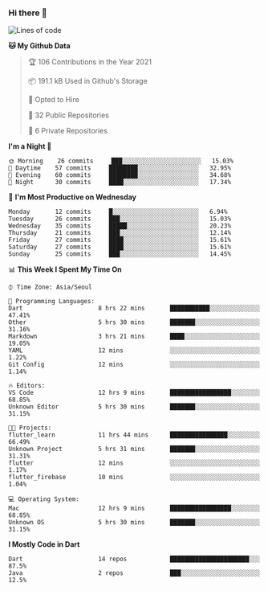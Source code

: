 ### Hi there 👋

<!--
**ska2519/ska2519** is a ✨ _special_ ✨ repository because its `README.md` (this file) appears on your GitHub profile.

Here are some ideas to get you started:

- 🔭 I’m currently working on ...
- 🌱 I’m currently learning ...
- 👯 I’m looking to collaborate on ...
- 🤔 I’m looking for help with ...
- 💬 Ask me about ...
- 📫 How to reach me: ...
- 😄 Pronouns: ...
- ⚡ Fun fact: ...
-->

<!--START_SECTION:waka-->
![Lines of code](https://img.shields.io/badge/From%20Hello%20World%20I%27ve%20Written-134411%20lines%20of%20code-blue)

**🐱 My Github Data** 

> 🏆 106 Contributions in the Year 2021
 > 
> 📦 191.1 kB Used in Github's Storage 
 > 
> 💼 Opted to Hire
 > 
> 📜 32 Public Repositories 
 > 
> 🔑 6 Private Repositories  
 > 
**I'm a Night 🦉** 

```text
🌞 Morning    26 commits     ███░░░░░░░░░░░░░░░░░░░░░░   15.03% 
🌆 Daytime    57 commits     ████████░░░░░░░░░░░░░░░░░   32.95% 
🌃 Evening    60 commits     ████████░░░░░░░░░░░░░░░░░   34.68% 
🌙 Night      30 commits     ████░░░░░░░░░░░░░░░░░░░░░   17.34%

```
📅 **I'm Most Productive on Wednesday** 

```text
Monday       12 commits     █░░░░░░░░░░░░░░░░░░░░░░░░   6.94% 
Tuesday      26 commits     ███░░░░░░░░░░░░░░░░░░░░░░   15.03% 
Wednesday    35 commits     █████░░░░░░░░░░░░░░░░░░░░   20.23% 
Thursday     21 commits     ███░░░░░░░░░░░░░░░░░░░░░░   12.14% 
Friday       27 commits     ████░░░░░░░░░░░░░░░░░░░░░   15.61% 
Saturday     27 commits     ████░░░░░░░░░░░░░░░░░░░░░   15.61% 
Sunday       25 commits     ███░░░░░░░░░░░░░░░░░░░░░░   14.45%

```


📊 **This Week I Spent My Time On** 

```text
⌚︎ Time Zone: Asia/Seoul

💬 Programming Languages: 
Dart                     8 hrs 22 mins       ███████████░░░░░░░░░░░░░░   47.41% 
Other                    5 hrs 30 mins       ███████░░░░░░░░░░░░░░░░░░   31.16% 
Markdown                 3 hrs 21 mins       ████░░░░░░░░░░░░░░░░░░░░░   19.05% 
YAML                     12 mins             ░░░░░░░░░░░░░░░░░░░░░░░░░   1.22% 
Git Config               12 mins             ░░░░░░░░░░░░░░░░░░░░░░░░░   1.14%

🔥 Editors: 
VS Code                  12 hrs 9 mins       █████████████████░░░░░░░░   68.85% 
Unknown Editor           5 hrs 30 mins       ███████░░░░░░░░░░░░░░░░░░   31.15%

🐱‍💻 Projects: 
flutter_learn            11 hrs 44 mins      ████████████████░░░░░░░░░   66.49% 
Unknown Project          5 hrs 31 mins       ███████░░░░░░░░░░░░░░░░░░   31.31% 
flutter                  12 mins             ░░░░░░░░░░░░░░░░░░░░░░░░░   1.17% 
flutter_firebase         10 mins             ░░░░░░░░░░░░░░░░░░░░░░░░░   1.04%

💻 Operating System: 
Mac                      12 hrs 9 mins       █████████████████░░░░░░░░   68.85% 
Unknown OS               5 hrs 30 mins       ███████░░░░░░░░░░░░░░░░░░   31.15%

```

**I Mostly Code in Dart** 

```text
Dart                     14 repos            ██████████████████████░░░   87.5% 
Java                     2 repos             ███░░░░░░░░░░░░░░░░░░░░░░   12.5%

```



<!--END_SECTION:waka-->


